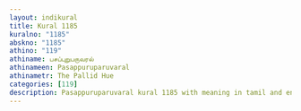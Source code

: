 ```yaml
---
layout: indikural
title: Kural 1185
kuralno: "1185"
abskno: "1185"
athino: "119"
athiname: பசப்புறுபருவரல்
athinameen: Pasappuruparuvaral
athinametr: The Pallid Hue
categories: [119]
description: Pasappuruparuvaral kural 1185 with meaning in tamil and english 
---
```


